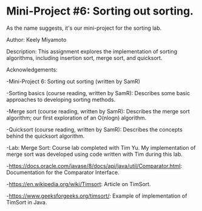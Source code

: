 #  Mini-Project #6: Sorting out sorting.
As the name suggests, it's our mini-project for the sorting lab.


Author: Keely Miyamoto


Description: This assignment explores the implementation of sorting algorithms, including insertion sort, merge sort, and quicksort.


Acknowledgements: 

-Mini-Project 6: Sorting out sorting (written by SamR)

-Sorting basics (course reading, written by SamR): Describes some basic approaches to developing sorting methods.

-Merge sort (course reading, written by SamR): Describes the merge sort algorithm; our first exploration of an O(nlogn) algorithm.

-Quicksort (course reading, written by SamR): Describes the concepts behind the quicksort algorithm.

-Lab: Merge Sort: Course lab completed with Tim Yu. My implementation of merge sort was developed using code written with Tim during this lab.

-https://docs.oracle.com/javase/8/docs/api/java/util/Comparator.html: Documentation for the Comparator Interface.

-https://en.wikipedia.org/wiki/Timsort: Article on TimSort.

-https://www.geeksforgeeks.org/timsort/: Example of implementation of TimSort in Java.
